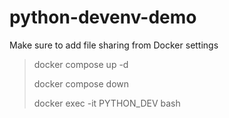 # python-devenv-demo

Make sure to add file sharing from Docker settings

  >docker compose up -d
  >
  >docker compose down
  >
  >docker exec -it PYTHON_DEV bash
